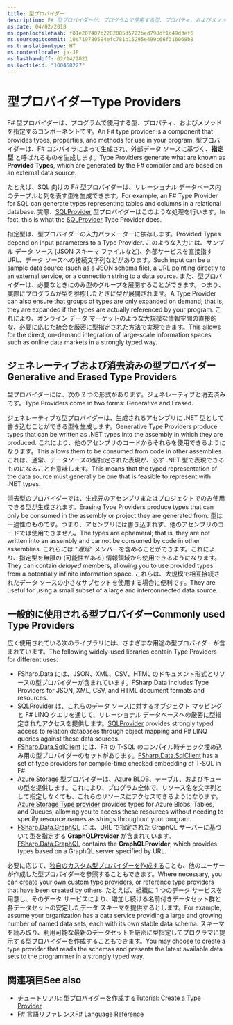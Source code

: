 ```yaml
---
title: 型プロバイダー
description: F# 型プロバイダーが、プログラムで使用する型、プロパティ、およびメソッドを指定するどのようなコンポーネントかを説明します。
ms.date: 04/02/2018
ms.openlocfilehash: f01e207407b2282005d5722bed798df1d49d3ef6
ms.sourcegitcommit: 10e719780594efc781b15295e499c66f316068b8
ms.translationtype: HT
ms.contentlocale: ja-JP
ms.lasthandoff: 02/14/2021
ms.locfileid: "100468227"
---
```

# <a name="type-providers"></a><span data-ttu-id="6398c-103">型プロバイダー</span><span class="sxs-lookup"><span data-stu-id="6398c-103">Type Providers</span></span>

<span data-ttu-id="6398c-104">F# 型プロバイダーは、プログラムで使用する型、プロパティ、およびメソッドを指定するコンポーネントです。</span><span class="sxs-lookup"><span data-stu-id="6398c-104">An F# type provider is a component that provides types, properties, and methods for use in your program.</span></span> <span data-ttu-id="6398c-105">型プロバイダーは、F# コンパイラによって生成され、外部データ ソースに基づく、**指定型** と呼ばれるものを生成します。</span><span class="sxs-lookup"><span data-stu-id="6398c-105">Type Providers generate what are known as **Provided Types**, which are generated by the F# compiler and are based on an external data source.</span></span>

<span data-ttu-id="6398c-106">たとえば、SQL 向けの F# 型プロバイダーは、リレーショナル データベース内のテーブルと列を表す型を生成できます。</span><span class="sxs-lookup"><span data-stu-id="6398c-106">For example, an F# Type Provider for SQL can generate types representing tables and columns in a relational database.</span></span> <span data-ttu-id="6398c-107">実際、[SQLProvider](https://fsprojects.github.io/SQLProvider/) 型プロバイダーはこのような処理を行います。</span><span class="sxs-lookup"><span data-stu-id="6398c-107">In fact, this is what the [SQLProvider](https://fsprojects.github.io/SQLProvider/) Type Provider does.</span></span>

<span data-ttu-id="6398c-108">指定型は、型プロバイダーの入力パラメーターに依存します。</span><span class="sxs-lookup"><span data-stu-id="6398c-108">Provided Types depend on input parameters to a Type Provider.</span></span> <span data-ttu-id="6398c-109">このような入力には、サンプル データ ソース (JSON スキーマ ファイルなど)、外部サービスを直接指す URL、データ ソースへの接続文字列などがあります。</span><span class="sxs-lookup"><span data-stu-id="6398c-109">Such input can be a sample data source (such as a JSON schema file), a URL pointing directly to an external service, or a connection string to a data source.</span></span> <span data-ttu-id="6398c-110">また、型プロバイダーは、必要なときにのみ型のグループを展開することができます。つまり、実際にプログラムが型を参照したときに型が展開されます。</span><span class="sxs-lookup"><span data-stu-id="6398c-110">A Type Provider can also ensure that groups of types are only expanded on demand; that is, they are expanded if the types are actually referenced by your program.</span></span> <span data-ttu-id="6398c-111">これにより、オンライン データ マーケットのような大規模な情報空間の直接的な、必要に応じた統合を厳密に型指定された方法で実現できます。</span><span class="sxs-lookup"><span data-stu-id="6398c-111">This allows for the direct, on-demand integration of large-scale information spaces such as online data markets in a strongly typed way.</span></span>

## <a name="generative-and-erased-type-providers"></a><span data-ttu-id="6398c-112">ジェネレーティブおよび消去済みの型プロバイダー</span><span class="sxs-lookup"><span data-stu-id="6398c-112">Generative and Erased Type Providers</span></span>

<span data-ttu-id="6398c-113">型プロバイダーには、次の 2 つの形式があります。ジェネレーティブと消去済みです。</span><span class="sxs-lookup"><span data-stu-id="6398c-113">Type Providers come in two forms: Generative and Erased.</span></span>

<span data-ttu-id="6398c-114">ジェネレーティブな型プロバイダーは、生成されるアセンブリに .NET 型として書き込むことができる型を生成します。</span><span class="sxs-lookup"><span data-stu-id="6398c-114">Generative Type Providers produce types that can be written as .NET types into the assembly in which they are produced.</span></span> <span data-ttu-id="6398c-115">これにより、他のアセンブリのコードからそれらを使用できるようになります。</span><span class="sxs-lookup"><span data-stu-id="6398c-115">This allows them to be consumed from code in other assemblies.</span></span> <span data-ttu-id="6398c-116">これは、通常、データソースの型指定された表現が、必ず .NET 型で表現できるものになることを意味します。</span><span class="sxs-lookup"><span data-stu-id="6398c-116">This means that the typed representation of the data source must generally be one that is feasible to represent with .NET types.</span></span>

<span data-ttu-id="6398c-117">消去型のプロバイダーでは、生成元のアセンブリまたはプロジェクトでのみ使用できる型が生成されます。</span><span class="sxs-lookup"><span data-stu-id="6398c-117">Erasing Type Providers produce types that can only be consumed in the assembly or project they are generated from.</span></span> <span data-ttu-id="6398c-118">型は一過性のものです。つまり、アセンブリには書き込まれず、他のアセンブリのコードでは使用できません。</span><span class="sxs-lookup"><span data-stu-id="6398c-118">The types are ephemeral; that is, they are not written into an assembly and cannot be consumed by code in other assemblies.</span></span> <span data-ttu-id="6398c-119">これらには "*遅延*" メンバーを含めることができます。これにより、指定型を無限の (可能性がある) 情報領域から使用できるようになります。</span><span class="sxs-lookup"><span data-stu-id="6398c-119">They can contain *delayed* members, allowing you to use provided types from a potentially infinite information space.</span></span> <span data-ttu-id="6398c-120">これらは、大規模で相互接続されたデータ ソースの小さなサブセットを使用する場合に便利です。</span><span class="sxs-lookup"><span data-stu-id="6398c-120">They are useful for using a small subset of a large and interconnected data source.</span></span>

## <a name="commonly-used-type-providers"></a><span data-ttu-id="6398c-121">一般的に使用される型プロバイダー</span><span class="sxs-lookup"><span data-stu-id="6398c-121">Commonly used Type Providers</span></span>

<span data-ttu-id="6398c-122">広く使用されている次のライブラリには、さまざまな用途の型プロバイダーが含まれています。</span><span class="sxs-lookup"><span data-stu-id="6398c-122">The following widely-used libraries contain Type Providers for different uses:</span></span>

- <span data-ttu-id="6398c-123">FSharp.Data には、JSON、XML、CSV、HTML のドキュメント形式とリソースの型プロバイダーが含まれています。</span><span class="sxs-lookup"><span data-stu-id="6398c-123">FSharp.Data includes Type Providers for JSON, XML, CSV, and HTML document formats and resources.</span></span>
- <span data-ttu-id="6398c-124">[SQLProvider](https://fsprojects.github.io/SQLProvider/) は、これらのデータ ソースに対するオブジェクト マッピングと F# LINQ クエリを通じて、リレーショナル データベースへの厳密に型指定されたアクセスを提供します。</span><span class="sxs-lookup"><span data-stu-id="6398c-124">[SQLProvider](https://fsprojects.github.io/SQLProvider/) provides strongly typed access to relation databases through object mapping and F# LINQ queries against these data sources.</span></span>
- <span data-ttu-id="6398c-125">[FSharp.Data.SqlClient](https://fsprojects.github.io/FSharp.Data.SqlClient/) には、F# の T-SQL のコンパイル時チェック埋め込み用の型プロバイダーのセットがあります。</span><span class="sxs-lookup"><span data-stu-id="6398c-125">[FSharp.Data.SqlClient](https://fsprojects.github.io/FSharp.Data.SqlClient/) has a set of type providers for compile-time checked embedding of T-SQL in F#.</span></span>
- <span data-ttu-id="6398c-126">[Azure Storage 型プロバイダー](https://fsprojects.github.io/AzureStorageTypeProvider/)は、Azure BLOB、テーブル、およびキューの型を提供します。これにより、プログラム全体で、リソース名を文字列として指定しなくても、これらのリソースにアクセスできるようになります。</span><span class="sxs-lookup"><span data-stu-id="6398c-126">[Azure Storage Type provider](https://fsprojects.github.io/AzureStorageTypeProvider/) provides types for Azure Blobs, Tables, and Queues, allowing you to access these resources without needing to specify resource names as strings throughout your program.</span></span>
- <span data-ttu-id="6398c-127">[FSharp.Data.GraphQL](https://fsprojects.github.io/FSharp.Data.GraphQL/index.html) には、URL で指定された GraphQL サーバーに基づいて型を指定する **GraphQLProvider** が含まれています。</span><span class="sxs-lookup"><span data-stu-id="6398c-127">[FSharp.Data.GraphQL](https://fsprojects.github.io/FSharp.Data.GraphQL/index.html) contains the **GraphQLProvider**, which provides types based on a GraphQL server specified by URL.</span></span>

<span data-ttu-id="6398c-128">必要に応じて、[独自のカスタム型プロバイダーを作成する](creating-a-type-provider.md)ことも、他のユーザーが作成した型プロバイダーを参照することもできます。</span><span class="sxs-lookup"><span data-stu-id="6398c-128">Where necessary, you can [create your own custom type providers](creating-a-type-provider.md), or reference type providers that have been created by others.</span></span> <span data-ttu-id="6398c-129">たとえば、組織に 1 つのデータ サービスを用意し、そのデータ サービスにより、増加し続ける名前付きデータセット群と各データセットの安定したデータ スキーマを提供するとします。</span><span class="sxs-lookup"><span data-stu-id="6398c-129">For example, assume your organization has a data service providing a large and growing number of named data sets, each with its own stable data schema.</span></span> <span data-ttu-id="6398c-130">スキーマを読み取り、利用可能な最新のデータセットを厳密に型指定してプログラマに提示する型プロバイダーを作成することもできます。</span><span class="sxs-lookup"><span data-stu-id="6398c-130">You may choose to create a type provider that reads the schemas and presents the latest available data sets to the programmer in a strongly typed way.</span></span>

## <a name="see-also"></a><span data-ttu-id="6398c-131">関連項目</span><span class="sxs-lookup"><span data-stu-id="6398c-131">See also</span></span>

- [<span data-ttu-id="6398c-132">チュートリアル: 型プロバイダーを作成する</span><span class="sxs-lookup"><span data-stu-id="6398c-132">Tutorial: Create a Type Provider</span></span>](creating-a-type-provider.md)
- [<span data-ttu-id="6398c-133">F# 言語リファレンス</span><span class="sxs-lookup"><span data-stu-id="6398c-133">F# Language Reference</span></span>](../../language-reference/index.md)
